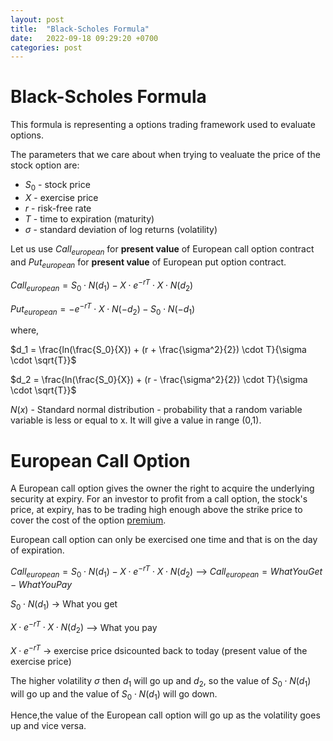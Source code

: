 ```yaml
---
layout: post
title:  "Black-Scholes Formula"
date:   2022-09-18 09:29:20 +0700
categories: post
---
```


# Black-Scholes Formula

This formula is representing a options trading framework used to evaluate options. 

The parameters that we care about when trying to vealuate the price of the stock option are:

- $S_0$ - stock price
- $X$ - exercise price 
- $r$ - risk-free rate
- $T$ - time to expiration (maturity)
- $\sigma$ - standard deviation of log returns (volatility)


Let us use $Call_{european}$ for **present value** of European call option contract and $Put_{european}$ for **present value** of European put option contract.

 $Call_{european} = S_0 \cdot N(d_1) - X \cdot e^{-rT} \cdot X \cdot N(d_2)$
 
 $Put_{european} =  - e^{-rT} \cdot X \cdot N(-d_2) - S_0 \cdot N(-d_1)$
 
 where,
 
 $d_1 = \frac{ln(\frac{S_0}{X}) + (r + \frac{\sigma^2}{2}) \cdot T}{\sigma \cdot \sqrt{T}}$
 
 $d_2 = \frac{ln(\frac{S_0}{X}) + (r - \frac{\sigma^2}{2}) \cdot T}{\sigma \cdot \sqrt{T}}$

$N(x)$ - Standard normal distribution - probability that a random variable variable is less or equal to x. It will give a value in range (0,1).

# European Call Option

A European call option gives the owner the right to acquire the underlying security at expiry. For an investor to profit from a call option,
the stock's price, at expiry, has to be trading high enough above the strike price to cover the cost of the option [premium](https://www.investopedia.com/terms/o/option-premium.asp).

European call option can only be exercised one time and that is on the day of expiration.

$Call_{european} = S_0 \cdot N(d_1) - X \cdot e^{-rT} \cdot X \cdot N(d_2)$  --> $Call_{european} = WhatYouGet - WhatYouPay$

$S_0 \cdot N(d_1)$   -> What you get

$X \cdot e^{-rT} \cdot X \cdot N(d_2)$ --> What you pay

$X \cdot e^{-rT}$ -> exercise price dsicounted back to today (present value of the exercise price)



The higher volatility $\sigma$ then $d_1$ will go up and $d_2$, so the value of $S_0 \cdot N(d_1)$ will go up and the value of $S_0 \cdot N(d_1)$ will go down.

Hence,the value of the European call option will go up as the volatility goes up and vice versa.




